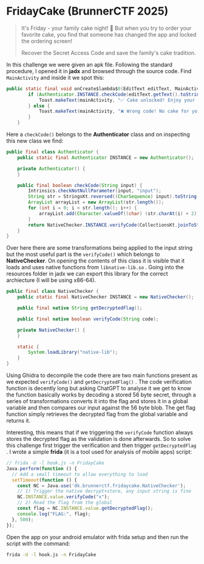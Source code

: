 # FridayCake (BrunnerCTF 2025)

> It's Friday - your family cake night! 🍰 But when you try to order your favorite cake, you find that someone has changed the app and locked the ordering screen!
>
> Recover the Secret Access Code and save the family's cake tradition.

In this challenge we were given an apk file. Following the standard procedure, I opened it in **jadx** and browsed through the source code. Find `MainActivity` and inside it we spot this:

```java
public static final void onCreate$lambda$0(EditText editText, MainActivity mainActivity, View view) {
        if (Authenticator.INSTANCE.checkCode(editText.getText().toString())) {
            Toast.makeText(mainActivity, "✅ Cake unlocked! Enjoy your Friday! 🎂", 1).show();
        } else {
            Toast.makeText(mainActivity, "❌ Wrong code! No cake for you...", 0).show();
        }
    }
```

Here a `checkCode()` belongs to the **Authenticator** class and on inspecting this new class we find:

```java
public final class Authenticator {
    public static final Authenticator INSTANCE = new Authenticator();

    private Authenticator() {
    }

    public final boolean checkCode(String input) {
        Intrinsics.checkNotNullParameter(input, "input");
        String str = StringsKt.reversed((CharSequence) input).toString() + "::CAKE::";
        ArrayList arrayList = new ArrayList(str.length());
        for (int i = 0; i < str.length(); i++) {
            arrayList.add(Character.valueOf((char) (str.charAt(i) + 2)));
        }
        return NativeChecker.INSTANCE.verifyCode(CollectionsKt.joinToString$default(arrayList, "", null, null, 0, null, null, 62, null));
    }
}
```

Over here there are some transformations being applied to the input string but the most useful part is the `verifyCode()` which belongs to **NativeChecker**. On opening the contents of this class it is visible that it loads and uses native functions from `libnative-lib.so` . Going into the resources folder in jadx we can export this library for the correct archiecture (I will be using x86-64).

```java
public final class NativeChecker {
    public static final NativeChecker INSTANCE = new NativeChecker();

    public final native String getDecryptedFlag();

    public final native boolean verifyCode(String code);

    private NativeChecker() {
    }

    static {
        System.loadLibrary("native-lib");
    }
}
```

Using Ghidra to decompile the code there are two main functions present as we expected `verifyCode()` and `getDecryptedFlag()` . The code verification function is decently long but asking ChatGPT to analyse it we get to know the function basically works by decoding a stored 56 byte secret, through a series of transformations converts it into the flag and stores it in a global variable and then compares our input against the 56 byte blob. The get flag function simply retrieves the decrypted flag from the global variable and returns it.&#x20;

Interesting, this means that if we triggering the `verifyCode` function always stores the decrypted flag as the validation is done afterwards. So to solve this challenge first trigger the verification and then trigger  `getDecryptedFlag` . I wrote a simple **frida** (it is a tool used for analysis of mobile apps) script:

```javascript
// frida -U -l hook.js -n FridayCake
Java.perform(function () {
  // Add a small timeout to allow everything to load
  setTimeout(function () {
    const NC = Java.use('dk.brunnerctf.fridaycake.NativeChecker');
    // 1) Trigger the native decrypt+store, any input string is fine
    NC.INSTANCE.value.verifyCode("x");
    // 2) Read the flag from the global
    const flag = NC.INSTANCE.value.getDecryptedFlag();
    console.log("FLAG:", flag);
  }, 500);
});
```

Open the app on your android emulator with frida setup and then run the script with the command:

```bash
frida -U -l hook.js -n FridayCake
```


